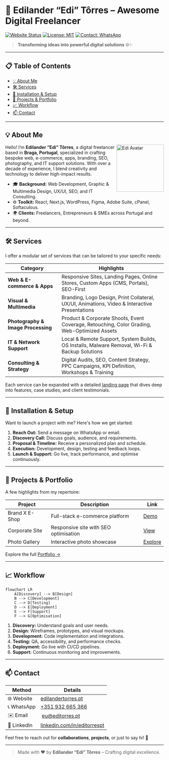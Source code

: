 # 🚀 Edilander “Edi” Tôrres – Awesome Digital Freelancer

[![Website Status](https://img.shields.io/website-up-down-green-red/https/edilandertorres.pt.svg)](https://edilandertorres.pt)
[![License: MIT](https://img.shields.io/badge/License-MIT-blue.svg)](LICENSE)
[![Contact: WhatsApp](https://img.shields.io/badge/WhatsApp-%2B351%20932%20665%20366-green.svg)](https://wa.me/351932665366)

> **Transforming ideas into powerful digital solutions** 🌐✨

---

## 📋 Table of Contents

* [💡 About Me](#%EF%B8%8F-about-me)
* [🛠️ Services](#%EF%B8%8F-services)
* [🔧 Installation & Setup](#-installation--setup)
* [🚀 Projects & Portfolio](#-projects--portfolio)
* [📈 Workflow](#-workflow)
* [📫 Contact](#-contact)
  
---

## 💡 About Me

<img align="right" width="150" src="https://edilandertorres.pt/assets/avatar.png" alt="Edi Avatar">

Hello! I’m **Edilander “Edi” Tôrres**, a digital freelancer based in **Braga, Portugal**, specialized in crafting bespoke web, e-commerce, apps, branding, SEO, photography, and IT support solutions. With over a decade of experience, I blend creativity and technology to deliver high-impact results.

* 🎓 **Background:** Web Development, Graphic & Multimedia Design, UX/UI, SEO, and IT Consulting.
* ⚙️ **Toolkit:** React, Next.js, WordPress, Figma, Adobe Suite, cPanel, Softaculous.
* 🌍 **Clients:** Freelancers, Entrepreneurs & SMEs across Portugal and beyond.

---

## 🛠️ Services

I offer a modular set of services that can be tailored to your specific needs:

| **Category**                       | **Highlights**                                                                                |
| ---------------------------------- | --------------------------------------------------------------------------------------------- |
| **Web & E-commerce & Apps**        | Responsive Sites, Landing Pages, Online Stores, Custom Apps (CMS, Portals), SEO-First         |
| **Visual & Multimedia**            | Branding, Logo Design, Print Collateral, UX/UI, Animations, Video & Interactive Presentations |
| **Photography & Image Processing** | Product & Corporate Shoots, Event Coverage, Retouching, Color Grading, Web-Optimized Assets   |
| **IT & Network Support**           | Local & Remote Support, System Builds, OS Installs, Malware Removal, Wi-Fi & Backup Solutions |
| **Consulting & Strategy**          | Digital Audits, SEO, Content Strategy, PPC Campaigns, KPI Definition, Workshops & Training    |

Each service can be expanded with a detailed [landing page](https://edilandertorres.pt) that dives deep into features, case studies, and client testimonials.

---

## 🔧 Installation & Setup

Want to launch a project with me? Here's how we get started:

1. **Reach Out:** Send a message on WhatsApp or email.
2. **Discovery Call:** Discuss goals, audience, and requirements.
3. **Proposal & Timeline:** Receive a personalized plan and schedule.
4. **Execution:** Development, design, testing and feedback loops.
5. **Launch & Support:** Go live, track performance, and optimise continuously.

---

## 🚀 Projects & Portfolio

A few highlights from my repertoire:

| Project        | Description                           | Link                                                   |
| -------------- | ------------------------------------- | ------------------------------------------------------ |
| Brand X E-Shop | Full-stack e-commerce platform        | [Demo](https://edilandertorres.pt/portfolio/brandx)    |
| Corporate Site | Responsive site with SEO optimisation | [View](https://edilandertorres.pt/portfolio/corporate) |
| Photo Gallery  | Interactive photo showcase            | [Explore](https://edilandertorres.pt/portfolio/photo)  |

Explore the full [Portfolio →](https://edilandertorres.pt/portfolio)

---

## 📈 Workflow

```mermaid
flowchart LR
    A[Discovery] --> B[Design]
    B --> C[Development]
    C --> D[Testing]
    D --> E[Deployment]
    E --> F[Support]
    F --> G[Optimisation]
```

1. **Discovery:** Understand goals and user needs.
2. **Design:** Wireframes, prototypes, and visual mockups.
3. **Development:** Code implementation and integrations.
4. **Testing:** QA, accessibility, and performance checks.
5. **Deployment:** Go live with CI/CD pipelines.
6. **Support:** Continuous monitoring and improvements.

---

## 📫 Contact

| Method      | Details                                                                    |
| ----------- | -------------------------------------------------------------------------- |
| 🌐 Website  | [edilandertorres.pt](https://edilandertorres.pt)                           |
| 📞 WhatsApp | [+351 932 665 366](https://wa.me/351932665366)                             |
| ✉️ Email    |  [eu@editorres.pt](mailto:eu@editorres.pt)                                 |
| 🔗 LinkedIn | [linkedin.com/in/editorrespt](https://linkedin.com/in/editorrespt) |

Feel free to reach out for **collaborations**, **projects**, or just to say hi! 👋

---

> Made with ❤️ by **Edilander “Edi” Tôrres** – Crafting digital excellence.
